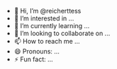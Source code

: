 - 👋 Hi, I’m @reicherttess
- 👀 I’m interested in ...
- 🌱 I’m currently learning ...
- 💞️ I’m looking to collaborate on ...
- 📫 How to reach me ...
- 😄 Pronouns: ...
- ⚡ Fun fact: ...

<!---
reicherttess/reicherttess is a ✨ special ✨ repository because its `README.md` (this file) appears on your GitHub profile.
You can click the Preview link to take a look at your changes.
--->
